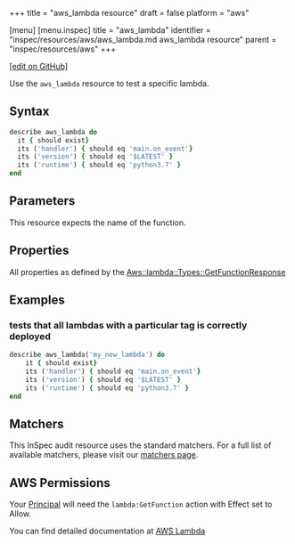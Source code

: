 +++
title = "aws_lambda resource"
draft = false
platform = "aws"

[menu]
  [menu.inspec]
    title = "aws_lambda"
    identifier = "inspec/resources/aws/aws_lambda.md aws_lambda resource"
    parent = "inspec/resources/aws"
+++

[\[edit on GitHub\]](https://github.com/inspec/inspec-aws/blob/master/docs/resources/aws_lambda.md)

Use the `aws_lambda` resource to test a specific lambda.

## Syntax

```ruby
describe aws_lambda do
  it { should exist}
  its ('handler') { should eq 'main.on_event'}
  its ('version') { should eq '$LATEST' }
  its ('runtime') { should eq 'python3.7' }
end
```

## Parameters

This resource expects the name of the function.

## Properties

All properties as defined by the [Aws::lambda::Types::GetFunctionResponse](https://docs.aws.amazon.com/sdk-for-ruby/v3/api/Aws/Lambda/Types/GetFunctionResponse.html)

## Examples

### tests that all lambdas with a particular tag is correctly deployed

```ruby
describe aws_lambda('my_new_lambda') do
    it { should exist}
    its ('handler') { should eq 'main.on_event'}
    its ('version') { should eq '$LATEST' }
    its ('runtime') { should eq 'python3.7' }
end
```

## Matchers

This InSpec audit resource uses the standard matchers. For a full list of available matchers, please visit our [matchers page](/inspec/matchers/).

## AWS Permissions

Your [Principal](https://docs.aws.amazon.com/IAM/latest/UserGuide/intro-structure.html#intro-structure-principal) will need the `lambda:GetFunction` action with Effect set to Allow.

You can find detailed documentation at [AWS Lambda](https://docs.aws.amazon.com/lambda/latest/dg/lambda-api-permissions-ref.html)
